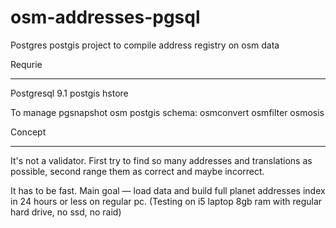osm-addresses-pgsql
===================

Postgres postgis project to compile address registry on osm data

Requrie
_______

Postgresql 9.1 postgis hstore

To manage pgsnapshot osm postgis schema:
osmconvert
osmfilter
osmosis

Concept
_______

It's not a validator. First try to find so many addresses and translations as possible, second range them as correct and maybe incorrect.

It has to be fast. Main goal — load data and build full planet addresses index in 24 hours or less on regular pc. (Testing on i5 laptop 8gb ram with regular hard drive, no ssd, no raid)
